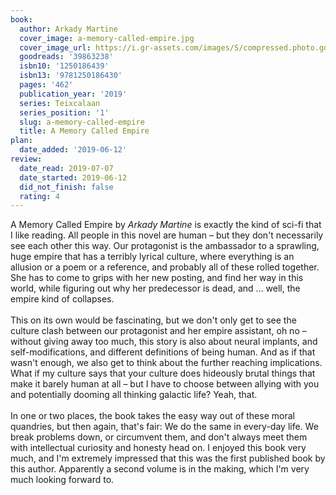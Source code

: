 ```yaml
---
book:
  author: Arkady Martine
  cover_image: a-memory-called-empire.jpg
  cover_image_url: https://i.gr-assets.com/images/S/compressed.photo.goodreads.com/books/1526486594l/39863238._SX98_.jpg
  goodreads: '39863238'
  isbn10: '1250186439'
  isbn13: '9781250186430'
  pages: '462'
  publication_year: '2019'
  series: Teixcalaan
  series_position: '1'
  slug: a-memory-called-empire
  title: A Memory Called Empire
plan:
  date_added: '2019-06-12'
review:
  date_read: 2019-07-07
  date_started: 2019-06-12
  did_not_finish: false
  rating: 4
---
```


A Memory Called Empire by *Arkady Martine* is exactly the kind of sci-fi that I like reading. All people in this novel are human – but they don't necessarily see each other this way. Our protagonist is the ambassador to a sprawling, huge empire that has a terribly lyrical culture, where everything is an allusion or a poem or a reference, and probably all of these rolled together. She has to come to grips with her new posting, and find her way in this world, while figuring out why her predecessor is dead, and … well, the empire kind of collapses.<br /><br />This on its own would be fascinating, but we don't only get to see the culture clash between our protagonist and her empire assistant, oh no – without giving away too much, this story is also about neural implants, and self-modifications, and different definitions of being human. And as if that wasn't enough, we also get to think about the further reaching implications. What if my culture says that your culture does hideously brutal things that make it barely human at all – but I have to choose between allying with you and potentially dooming all thinking galactic life? Yeah, that.<br /><br />In one or two places, the book takes the easy way out of these moral quandries, but then again, that's fair: We do the same in every-day life. We break problems down, or circumvent them, and don't always meet them with intellectual curiosity and honesty head on. I enjoyed this book very much, and I'm extremely impressed that this was the first published book by this author. Apparently a second volume is in the making, which I'm very much looking forward to.
